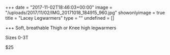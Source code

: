 +++
date = "2017-11-02T18:46:03+00:00"
image = "/uploads/2017/11/02/IMG_20171018_184915_960.jpg"
showonlyimage = true
title = "Lacey Legwarmers"
type = ""
undefined = []

+++
Soft, breathable Thigh or Knee high legwarmers

Sizes 0-3T

$25